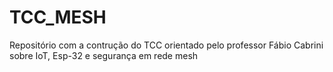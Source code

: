 # TCC_MESH
Repositório com a contrução do TCC orientado pelo professor Fábio Cabrini sobre IoT, Esp-32 e segurança em rede mesh
